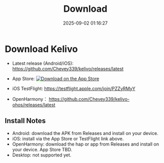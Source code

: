 ﻿---
title: Download
date: 2025-09-02 01:16:27
---

# Download Kelivo

- Latest release (Android/iOS):
  https://github.com/Chevey339/kelivo/releases/latest

- App Store:
  [![Download on the App Store](https://developer.apple.com/assets/elements/badges/download-on-the-app-store.svg)](https://apps.apple.com/us/app/kelivo/id6752122930)

- iOS TestFlight:
  https://testflight.apple.com/join/PZZyRMyY

- OpenHarmony：
  https://github.com/Chevey339/kelivo-ohos/releases/latest

## Install Notes

- Android: download the APK from Releases and install on your device.
- iOS: install via the App Store or TestFlight link above.
- OpenHarmony: download the hap or app from Releases and install on your device. App Store TBD.
- Desktop: not supported yet.
